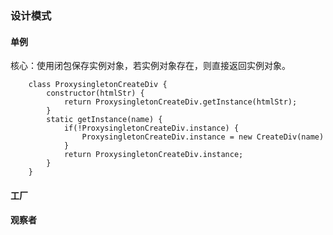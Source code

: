### 设计模式

#### 单例

核心：使用闭包保存实例对象，若实例对象存在，则直接返回实例对象。
```
    class ProxysingletonCreateDiv {
        constructor(htmlStr) {
            return ProxysingletonCreateDiv.getInstance(htmlStr);
        }
        static getInstance(name) {
            if(!ProxysingletonCreateDiv.instance) {
                ProxysingletonCreateDiv.instance = new CreateDiv(name)
            }
            return ProxysingletonCreateDiv.instance;
        }
    }
```

#### 工厂

#### 观察者